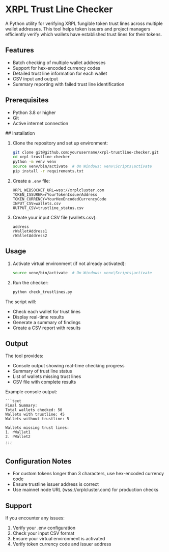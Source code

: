 # XRPL Trust Line Checker

A Python utility for verifying XRPL fungible token trust lines across multiple wallet addresses. This tool helps token issuers and project managers efficiently verify which wallets have established trust lines for their tokens.

## Features

- Batch checking of multiple wallet addresses
- Support for hex-encoded currency codes
- Detailed trust line information for each wallet
- CSV input and output
- Summary reporting with failed trust line identification

## Prerequisites

- Python 3.8 or higher
- Git
- Active internet connection

## Installation

1. Clone the repository and set up environment:

    ```bash
    git clone git@github.com:yourusername/xrpl-trustline-checker.git
    cd xrpl-trustline-checker
    python -m venv venv
    source venv/bin/activate  # On Windows: venv\Scripts\activate
    pip install -r requirements.txt
    ```

2. Create a `.env` file: 

    ```env
    XRPL_WEBSOCKET_URL=wss://xrplcluster.com
    TOKEN_ISSURER=rYourTokenIssuerAddress
    TOKEN_CURRENCY=YourHexEncodedCurrencyCode
    INPUT_CSV=wallets.csv
    OUTPUT_CSV=trustline_status.csv
    ```
3. Create your input CSV file (wallets.csv):

    ```csv
    address
    rWalletAddress1
    rWalletAddress2
    ```

## Usage

1. Activate virtual environment (if not already activated):

    ```bash
    source venv/bin/activate  # On Windows: venv\Scripts\activate
    ```
2. Run the checker:

    ```bash
    python check_trustlines.py
    ```

The script will:

- Check each wallet for trust lines
- Display real-time results
- Generate a summary of findings
- Create a CSV report with results

## Output

The tool provides:

- Console output showing real-time checking progress
- Summary of trust line status
- List of wallets missing trust lines
- CSV file with complete results

Example console output:
    
    ```text
    Final Summary:
    Total wallets checked: 50
    Wallets with trustline: 45
    Wallets without trustline: 5
    
    Wallets missing trust lines:
    1. rWallet1
    2. rWallet2
    ...
    ```

## Configuration Notes

- For custom tokens longer than 3 characters, use hex-encoded currency code
- Ensure trustline issuer address is correct
- Use mainnet node URL (wss://xrplcluster.com) for production checks

## Support

If you encounter any issues:

1. Verify your .env configuration
2. Check your input CSV format
3. Ensure your virtual environment is activated
4. Verify token currency code and issuer address